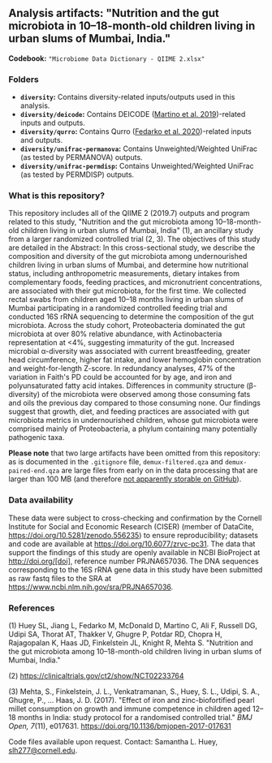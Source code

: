 ## Analysis artifacts: "Nutrition and the gut microbiota in 10–18-month-old children living in urban slums of Mumbai, India."

**Codebook:** `"Microbiome Data Dictionary - QIIME 2.xlsx"`

### Folders

- **`diversity`:** Contains diversity-related inputs/outputs used in this analysis.
- **`diversity/deicode`:** Contains DEICODE ([Martino et al. 2019](https://msystems.asm.org/content/4/1/e00016-19.abstract))-related inputs and outputs.
- **`diversity/qurro`:** Contains Qurro ([Fedarko et al. 2020](https://academic.oup.com/nargab/article/2/2/lqaa023/5826153))-related inputs and outputs.
- **`diversity/unifrac-permanova`:** Contains Unweighted/Weighted UniFrac (as
  tested by PERMANOVA) outputs.
- **`diversity/unifrac-permdisp`:** Contains Unweighted/Weighted UniFrac (as
  tested by PERMDISP) outputs.

### What is this repository?

This repository includes all of the QIIME 2 (2019.7) outputs and program related to this study, "Nutrition and the gut microbiota among 10–18-month-old children living in urban slums of Mumbai, India" (1), an ancillary study from a larger randomized controlled trial (2, 3). The objectives of this study are detailed in the Abstract: In this cross-sectional study, we describe the composition and diversity of the gut microbiota among undernourished children living in urban slums of Mumbai, and determine how nutritional status, including anthropometric measurements, dietary intakes from complementary foods, feeding practices, and micronutrient concentrations, are associated with their gut microbiota, for the first time. We collected rectal swabs from children aged 10–18 months living in urban slums of Mumbai participating in a randomized controlled feeding trial and conducted 16S rRNA sequencing to determine the composition of the gut microbiota. Across the study cohort, Proteobacteria dominated the gut microbiota at over 80% relative abundance, with Actinobacteria representation at <4%, suggesting immaturity of the gut. Increased microbial &alpha;-diversity was associated with current breastfeeding, greater head circumference, higher fat intake, and lower hemoglobin concentration and weight-for-length Z-score. In redundancy analyses, 47% of the variation in Faith's PD could be accounted for by age, and iron and polyunsaturated fatty acid intakes. Differences in community structure (&beta;-diversity) of the microbiota were observed among those consuming fats and oils the previous day compared to those consuming none. Our findings suggest that growth, diet, and feeding practices are associated with gut microbiota metrics in undernourished children, whose gut microbiota were comprised mainly of Proteobacteria, a phylum containing many potentially pathogenic taxa.

**Please note** that two large artifacts have been omitted from this
repository: as is documented in the `.gitignore` file, `demux-filtered.qza` and
`demux-paired-end.qza` are large files from early on in the data processing
that are larger than 100 MB (and therefore [not apparently storable on GitHub](https://stackoverflow.com/a/59479166/10730311)).

### Data availability
These data were subject to cross-checking and confirmation by the Cornell Institute for Social and Economic Research (CISER) (member of DataCite, https://doi.org/10.5281/zenodo.556235) to ensure reproducibility; datasets and code are available at https://doi.org/10.6077/zrvc-pc31. The data that support the findings of this study are openly available in NCBI BioProject at http://doi.org/[doi], reference number PRJNA657036. The DNA sequences corresponding to the 16S rRNA gene data in this study have been submitted as raw fastq files to the SRA at https://www.ncbi.nlm.nih.gov/sra/PRJNA657036.

### References

(1) Huey SL, Jiang L, Fedarko M, McDonald D, Martino C, Ali F, Russell DG, Udipi SA, Thorat AT, Thakker V, Ghugre P, Potdar RD, Chopra H, Rajagopalan K, Haas JD, Finkelstein JL, Knight R, Mehta S. "Nutrition and the gut microbiota among 10–18-month-old children living in urban slums of Mumbai, India."

(2) https://clinicaltrials.gov/ct2/show/NCT02233764

(3) Mehta, S., Finkelstein, J. L., Venkatramanan, S., Huey, S. L., Udipi, S. A., Ghugre, P., ...  Haas, J. D. (2017). "Effect of iron and zinc-biofortified pearl millet consumption on growth and immune competence in children aged 12–18 months in India: study protocol for a randomised controlled trial." _BMJ Open, 7_(11), e017631. https://doi.org/10.1136/bmjopen-2017-017631


Code files available upon request. Contact: Samantha L. Huey, slh277@cornell.edu.
